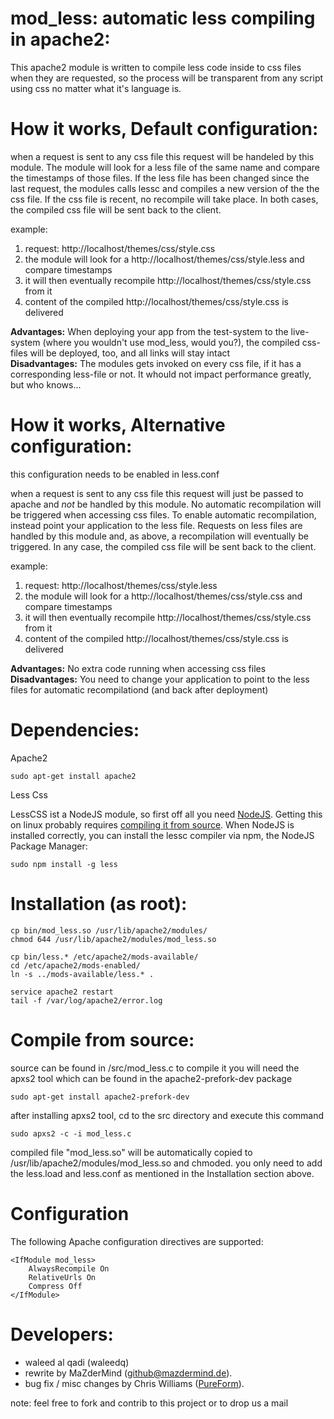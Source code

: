 # mod_less: automatic less compiling in apache2:

This apache2 module is written to compile less code inside to css files when they are requested, so the process will 
be transparent from any script using css no matter what it's language is.

# How it works, Default configuration:

when a request is sent to any css file this request will be handeled by this module. The module will look for a less file of the same name and compare the timestamps of those files. If the less file has been changed since the last request, the modules calls lessc and compiles a new version of the the css file. If the css file is recent, no recompile will take place. In both cases, the compiled css file will be sent back to the client.

example:
 1. request: http://localhost/themes/css/style.css
 2. the module will look for a http://localhost/themes/css/style.less and compare timestamps
   1. it will then eventually recompile http://localhost/themes/css/style.css from it
 3. content of the compiled http://localhost/themes/css/style.css is delivered

**Advantages:** When deploying your app from the test-system to the live-system (where you wouldn't use mod_less, would you?), the compiled css-files will be deployed, too, and all links will stay intact  
**Disadvantages:** The modules gets invoked on every css file, if it has a corresponding less-file or not. It whould not impact performance greatly, but who knows...  

# How it works, Alternative configuration:

this configuration needs to be enabled in less.conf

when a request is sent to any css file this request will just be passed to apache and *not* be handled by this module. No automatic recompilation will be triggered when accessing css files.
To enable automatic recompilation, instead point your application to the less file. Requests on less files are handled by this module and, as above, a recompilation will eventually be triggered. In any case, the compiled css file will be sent back to the client.

example:
 1. request: http://localhost/themes/css/style.less
 2. the module will look for a http://localhost/themes/css/style.css and compare timestamps
   1. it will then eventually recompile http://localhost/themes/css/style.css from it
 3. content of the compiled http://localhost/themes/css/style.css is delivered

**Advantages:** No extra code running when accessing css files  
**Disadvantages:** You need to change your application to point to the less files for automatic recompilationd (and back after deployment)  

# Dependencies: 

Apache2

	sudo apt-get install apache2

Less Css

LessCSS ist a NodeJS module, so first off all you need [NodeJS](http://nodejs.org/download/). Getting this on linux probably requires [compiling it from source](https://github.com/joyent/node/wiki/Installing-Node.js-via-package-manager).
When NodeJS is installed correctly, you can install the lessc compiler via npm, the NodeJS Package Manager:

	sudo npm install -g less


# Installation (as root):

	cp bin/mod_less.so /usr/lib/apache2/modules/
	chmod 644 /usr/lib/apache2/modules/mod_less.so

	cp bin/less.* /etc/apache2/mods-available/
	cd /etc/apache2/mods-enabled/
	ln -s ../mods-available/less.* .

	service apache2 restart
	tail -f /var/log/apache2/error.log

# Compile from source:
source can be found in /src/mod_less.c
to compile it you will need the apxs2 tool which can be found in the apache2-prefork-dev package

	sudo apt-get install apache2-prefork-dev

after installing apxs2 tool, cd to the src directory and execute this command 

	sudo apxs2 -c -i mod_less.c

compiled file "mod_less.so" will be automatically copied to /usr/lib/apache2/modules/mod_less.so and chmoded.
you only need to add the less.load and less.conf as mentioned in the Installation section above.


# Configuration

The following Apache configuration directives are supported:

	<IfModule mod_less>
		AlwaysRecompile On
		RelativeUrls On
		Compress Off
	</IfModule>


# Developers:

- waleed al qadi (waleedq)  
- rewrite by MaZderMind (github@mazdermind.de).  
- bug fix / misc changes by Chris Williams ([PureForm](https://github.com/PureForm)).

note: feel free to fork and contrib to this project or to drop us a mail
